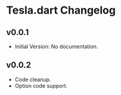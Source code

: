 # Tesla.dart Changelog

## v0.0.1

- Initial Version: No documentation.

## v0.0.2

- Code cleanup.
- Option code support.


